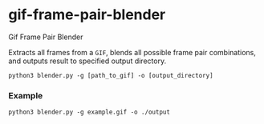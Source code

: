 # gif-frame-pair-blender
Gif Frame Pair Blender

Extracts all frames from a `GIF`, blends all possible frame pair combinations, and outputs result to specified output directory.

`python3 blender.py -g [path_to_gif] -o [output_directory]`

### Example

`python3 blender.py -g example.gif -o ./output`

